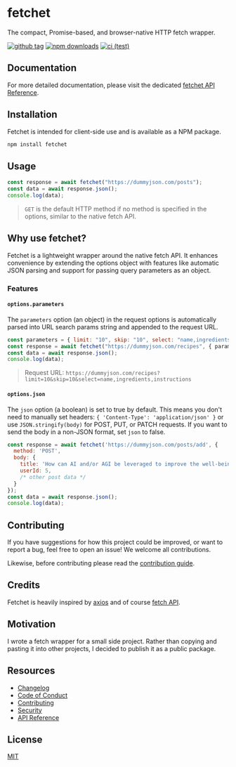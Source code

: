 # fetchet

The compact, Promise-based, and browser-native HTTP fetch wrapper.

[![github tag](https://img.shields.io/github/v/tag/brysonbw/fetchet?style=flat&color=blue&label=npm)](https://www.npmjs.com/package/fetchet?activeTab=versions) [![npm downloads](https://img.shields.io/npm/dm/fetchet?style=flat&label=npm%20downloads)](https://www.npmjs.com/package/fetchet) [![ci (test)](https://img.shields.io/github/actions/workflow/status/brysonbw/fetchet/test.yml?branch=main&style=flat&logo=github&label=CI)](https://github.com/brysonbw/fetchet/actions/workflows/test.yml)

## Documentation

For more detailed documentation, please visit the dedicated [fetchet API Reference](docs/api-reference/README.md).

## Installation

Fetchet is intended for client-side use and is available as a NPM package.

```bash
npm install fetchet
```

## Usage

```javaScript
const response = await fetchet("https://dummyjson.com/posts");
const data = await response.json();
console.log(data);
```

> `GET` is the default HTTP method if no method is specified in the options, similar to the native fetch API.

## Why use fetchet?

Fetchet is a lightweight wrapper around the native fetch API. It enhances convenience by extending the options object with features like automatic JSON parsing and support for passing query parameters as an object.

### Features

#### `options.parameters`

The `parameters` option (an object) in the request options is automatically parsed into URL search params string and appended to the request URL.

```javaScript
const parameters = { limit: "10", skip: "10", select: "name,ingredients,instructions" };
const response = await fetchet("https://dummyjson.com/recipes", { parameters });
const data = await response.json();
console.log(data);
```

> Request URL: `https://dummyjson.com/recipes?limit=10&skip=10&select=name,ingredients,instructions`

#### `options.json`

The `json` option (a boolean) is set to true by default. This means you don't need to manually set headers: `{ 'Content-Type': 'application/json' }` or use `JSON.stringify(body)` for POST, PUT, or PATCH requests. If you want to send the body in a non-JSON format, set `json` to false.

```javaScript
const response = await fetchet('https://dummyjson.com/posts/add', {
  method: 'POST',
  body: {
    title: 'How can AI and/or AGI be leveraged to improve the well-being and future of humanity?',
    userId: 5,
    /* other post data */
  }
});
const data = await response.json();
console.log(data);
```

## Contributing

If you have suggestions for how this project could be improved, or want to report a bug, feel free to open an issue! We welcome all contributions.

Likewise, before contributing please read the [contribution guide](CONTRIBUTING.md).

## Credits

Fetchet is heavily inspired by [axios](https://github.com/axios/axios) and of course [fetch API](https://developer.mozilla.org/en-US/docs/Web/API/Fetch_API).

## Motivation

I wrote a fetch wrapper for a small side project. Rather than copying and pasting it into other projects, I decided to publish it as a public package.

## Resources

- [Changelog](CHANGELOG.md)
- [Code of Conduct](CODE_OF_CONDUCT.md)
- [Contributing](CONTRIBUTING.md)
- [Security](SECURITY.md)
- [API Reference](docs/api-reference/README.md)

## License

[MIT](LICENSE)
